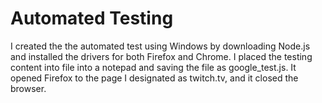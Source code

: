 # Automated Testing

I created the the automated test using Windows by downloading Node.js and installed the drivers for both Firefox and Chrome. I placed the testing content into file into a notepad and saving the file as google_test.js.  It opened Firefox to the page I designated as twitch.tv, and it closed the browser. 

